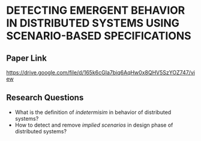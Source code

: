 # DETECTING EMERGENT BEHAVIOR IN DISTRIBUTED SYSTEMS USING SCENARIO-BASED SPECIFICATIONS
## Paper Link
https://drive.google.com/file/d/165k6cGIa7biq6AqHw0x8QHV5SzYOZ747/view
## Research Questions
- What is the definition of *indetermisim* in behavior of distributed systems?
- How to detect and remove *implied scenarios* in design phase of distributed systems?
